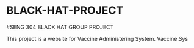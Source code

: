 # BLACK-HAT-PROJECT
#SENG 304 BLACK HAT GROUP PROJECT


This project is a website for Vaccine Administering System.
Vaccine.Sys

